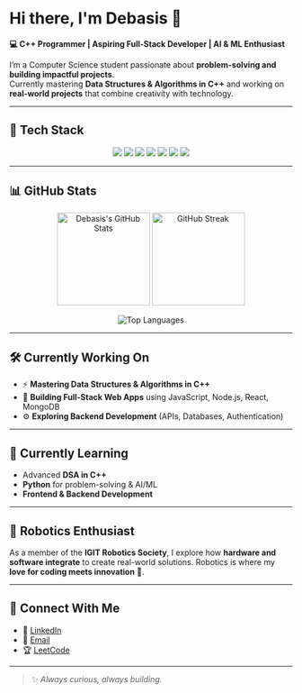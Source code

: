 # Hi there, I'm Debasis 👋  

**💻 C++ Programmer | Aspiring Full-Stack Developer | AI & ML Enthusiast**  

I’m a Computer Science student passionate about **problem-solving and building impactful projects**.  
Currently mastering **Data Structures & Algorithms in C++** and working on **real-world projects** that combine creativity with technology.  

---

## 🚀 Tech Stack  

<p align="center">
  <img src="https://img.shields.io/badge/C++-00599C?style=for-the-badge&logo=c%2B%2B&logoColor=white" />
  <img src="https://img.shields.io/badge/Python-3776AB?style=for-the-badge&logo=python&logoColor=white" />
  <img src="https://img.shields.io/badge/JavaScript-F7DF1E?style=for-the-badge&logo=javascript&logoColor=black" />
  <img src="https://img.shields.io/badge/React-61DAFB?style=for-the-badge&logo=react&logoColor=black" />
  <img src="https://img.shields.io/badge/Node.js-339933?style=for-the-badge&logo=nodedotjs&logoColor=white" />
  <img src="https://img.shields.io/badge/MongoDB-47A248?style=for-the-badge&logo=mongodb&logoColor=white" />
  <img src="https://img.shields.io/badge/Git-F05032?style=for-the-badge&logo=git&logoColor=white" />
</p>  

---

## 📊 GitHub Stats  

<p align="center">
  <img src="https://github-readme-stats.vercel.app/api?username=Debasis-Behera4143&show_icons=true&theme=radical" alt="Debasis's GitHub Stats" height="165"/>
  <img src="https://github-readme-streak-stats.herokuapp.com/?user=Debasis-Behera4143&theme=radical" alt="GitHub Streak" height="165"/>
</p>  

<p align="center">
  <img src="https://github-readme-stats.vercel.app/api/top-langs/?username=Debasis-Behera4143&layout=compact&theme=radical" alt="Top Languages"/>
</p>  

---

## 🛠️ Currently Working On  
- ⚡ **Mastering Data Structures & Algorithms in C++**  
- 🎨 **Building Full-Stack Web Apps** using JavaScript, Node.js, React, MongoDB  
- ⚙️ **Exploring Backend Development** (APIs, Databases, Authentication)  

---

## 🌱 Currently Learning  
- Advanced **DSA in C++**  
- **Python** for problem-solving & AI/ML  
- **Frontend & Backend Development**  

---

## 🤖 Robotics Enthusiast  
As a member of the **IGIT Robotics Society**, I explore how **hardware and software integrate** to create real-world solutions. Robotics is where my **love for coding meets innovation** 🚀.  

---

## 🔗 Connect With Me  
- 💼 [LinkedIn](https://www.linkedin.com/in/debasis-behera4143)  
- 📧 [Email](mailto:debasisbehera229@gmail.com)  
- 🏆 [LeetCode](https://leetcode.com/u/debasisbehera229/)  

---

> ✨ *Always curious, always building.*  

